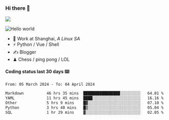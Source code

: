 ### Hi there 👋
![](https://komarev.com/ghpvc/?username=Xuhandsome)


<img src="https://github-readme-stats.vercel.app/api?username=XuHandsome&show_icons=true&theme=merko" alt="Hello world">

<br/>

- 🍻  Work at Shanghai, _A Linux SA_
- ⚡  Python / Vue / Shell
- ✍️  Blogger
- ♟  Chess / ping pong / LOL

#### Coding status last 30 days ⌨️

<!--START_SECTION:waka-->

```txt
From: 05 March 2024 - To: 04 April 2024

Markdown          46 hrs 35 mins  ████████████████░░░░░░░░░   64.01 %
YAML              11 hrs 45 mins  ████░░░░░░░░░░░░░░░░░░░░░   16.16 %
Other             5 hrs 9 mins    █▓░░░░░░░░░░░░░░░░░░░░░░░   07.10 %
Python            3 hrs 40 mins   █▒░░░░░░░░░░░░░░░░░░░░░░░   05.04 %
SQL               1 hr 29 mins    ▓░░░░░░░░░░░░░░░░░░░░░░░░   02.05 %
```

<!--END_SECTION:waka-->
